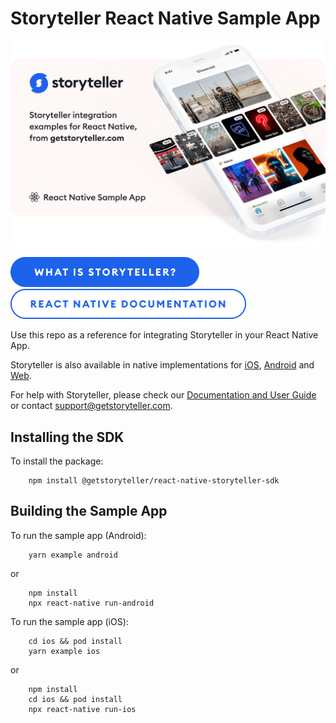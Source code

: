 # Storyteller React Native Sample App

<a href="https://getstoryteller.com" target="_blank">
  <img alt="Storyteller integration examples for React Native, from getstoryteller.com" src="img/readme-cover.png">
</a>

<p>
  <a href="https://getstoryteller.com" target="_blank"><img alt="What is Storyteller?" src="img/what-is-storyteller-btn.png" width="302" height="48"></a>&nbsp;&nbsp;&nbsp;
  <a href="https://docs.getstoryteller.com/documents/react-native-sdk" target="_blank"><img alt="Storyteller React Native Documentation" src="img/docs-btn.png" width="377" height="48"></a>
</p>

Use this repo as a reference for integrating Storyteller in your React Native App.

Storyteller is also available in native implementations for [iOS](https://github.com/getstoryteller/storyteller-sample-ios), [Android](https://github.com/getstoryteller/storyteller-sample-android) and [Web](https://github.com/getstoryteller/storyteller-sample-web).

For help with Storyteller, please check our [Documentation and User Guide](https://docs.getstoryteller.com/documents/) or contact [support@getstoryteller.com](mailto:support@getstoryteller.com?Subject=React%Native%20Sample%20App).


## Installing the SDK

To install the package:

```
    npm install @getstoryteller/react-native-storyteller-sdk
```

## Building the Sample App

To run the sample app (Android):

```
    yarn example android
```

or

```
    npm install
    npx react-native run-android
```

To run the sample app (iOS):

```
    cd ios && pod install
    yarn example ios
```

or

```
    npm install
    cd ios && pod install
    npx react-native run-ios
```